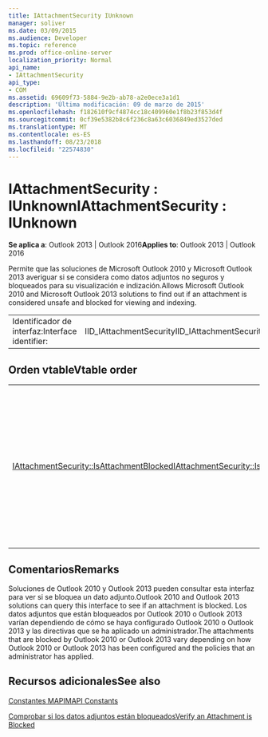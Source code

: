 ```yaml
---
title: IAttachmentSecurity IUnknown
manager: soliver
ms.date: 03/09/2015
ms.audience: Developer
ms.topic: reference
ms.prod: office-online-server
localization_priority: Normal
api_name:
- IAttachmentSecurity
api_type:
- COM
ms.assetid: 69609f73-5884-9e2b-ab78-a2e0ece3a1d1
description: 'Última modificación: 09 de marzo de 2015'
ms.openlocfilehash: f182610f9cf4874cc18c409960e1f8b23f853d4f
ms.sourcegitcommit: 0cf39e5382b8c6f236c8a63c6036849ed3527ded
ms.translationtype: MT
ms.contentlocale: es-ES
ms.lasthandoff: 08/23/2018
ms.locfileid: "22574830"
---
```

# <a name="iattachmentsecurity--iunknown"></a><span data-ttu-id="39459-103">IAttachmentSecurity : IUnknown</span><span class="sxs-lookup"><span data-stu-id="39459-103">IAttachmentSecurity : IUnknown</span></span>

  
  
<span data-ttu-id="39459-104">**Se aplica a**: Outlook 2013 | Outlook 2016</span><span class="sxs-lookup"><span data-stu-id="39459-104">**Applies to**: Outlook 2013 | Outlook 2016</span></span> 
  
<span data-ttu-id="39459-105">Permite que las soluciones de Microsoft Outlook 2010 y Microsoft Outlook 2013 averiguar si se considera como datos adjuntos no seguros y bloqueados para su visualización e indización.</span><span class="sxs-lookup"><span data-stu-id="39459-105">Allows Microsoft Outlook 2010 and Microsoft Outlook 2013 solutions to find out if an attachment is considered unsafe and blocked for viewing and indexing.</span></span>
  
|||
|:-----|:-----|
|<span data-ttu-id="39459-106">Identificador de interfaz:</span><span class="sxs-lookup"><span data-stu-id="39459-106">Interface identifier:</span></span>  <br/> |<span data-ttu-id="39459-107">IID_IAttachmentSecurity</span><span class="sxs-lookup"><span data-stu-id="39459-107">IID_IAttachmentSecurity</span></span>  <br/> |
   
## <a name="vtable-order"></a><span data-ttu-id="39459-108">Orden vtable</span><span class="sxs-lookup"><span data-stu-id="39459-108">Vtable order</span></span>

|||
|:-----|:-----|
|[<span data-ttu-id="39459-109">IAttachmentSecurity::IsAttachmentBlocked</span><span class="sxs-lookup"><span data-stu-id="39459-109">IAttachmentSecurity::IsAttachmentBlocked</span></span>](iattachmentsecurity-isattachmentblocked.md) <br/> |<span data-ttu-id="39459-110">Comprueba si los datos adjuntos especificados está bloqueado por Outlook 2010 o Outlook 2013 para su visualización e indización.</span><span class="sxs-lookup"><span data-stu-id="39459-110">Checks if a specified attachment is blocked by Outlook 2010 or Outlook 2013 for viewing and indexing.</span></span>  <br/> |
   
## <a name="remarks"></a><span data-ttu-id="39459-111">Comentarios</span><span class="sxs-lookup"><span data-stu-id="39459-111">Remarks</span></span>

<span data-ttu-id="39459-112">Soluciones de Outlook 2010 y Outlook 2013 pueden consultar esta interfaz para ver si se bloquea un dato adjunto.</span><span class="sxs-lookup"><span data-stu-id="39459-112">Outlook 2010 and Outlook 2013 solutions can query this interface to see if an attachment is blocked.</span></span> <span data-ttu-id="39459-113">Los datos adjuntos que están bloqueados por Outlook 2010 o Outlook 2013 varían dependiendo de cómo se haya configurado Outlook 2010 o Outlook 2013 y las directivas que se ha aplicado un administrador.</span><span class="sxs-lookup"><span data-stu-id="39459-113">The attachments that are blocked by Outlook 2010 or Outlook 2013 vary depending on how Outlook 2010 or Outlook 2013 has been configured and the policies that an administrator has applied.</span></span>
  
## <a name="see-also"></a><span data-ttu-id="39459-114">Recursos adicionales</span><span class="sxs-lookup"><span data-stu-id="39459-114">See also</span></span>



[<span data-ttu-id="39459-115">Constantes MAPI</span><span class="sxs-lookup"><span data-stu-id="39459-115">MAPI Constants</span></span>](mapi-constants.md)
  
[<span data-ttu-id="39459-116">Comprobar si los datos adjuntos están bloqueados</span><span class="sxs-lookup"><span data-stu-id="39459-116">Verify an Attachment is Blocked</span></span>](how-to-verify-an-attachment-is-blocked.md)

